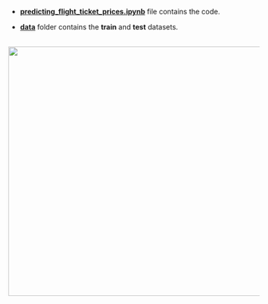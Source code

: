 - [**predicting_flight_ticket_prices.ipynb**](https://github.com/mohitr7/python-ML/blob/master/predicting-flight-ticket-prices/predicting_flight_ticket_prices.ipynb) file contains the code.


- [**data**](https://github.com/mohitr7/python-ML/tree/master/predicting-flight-ticket-prices/data) folder contains the **train** and **test** datasets.
<br><br>

<img src="https://raw.githubusercontent.com/mohitr7/python-ML/master/images/ticket_prices.png" height="500px" width="1100px">
